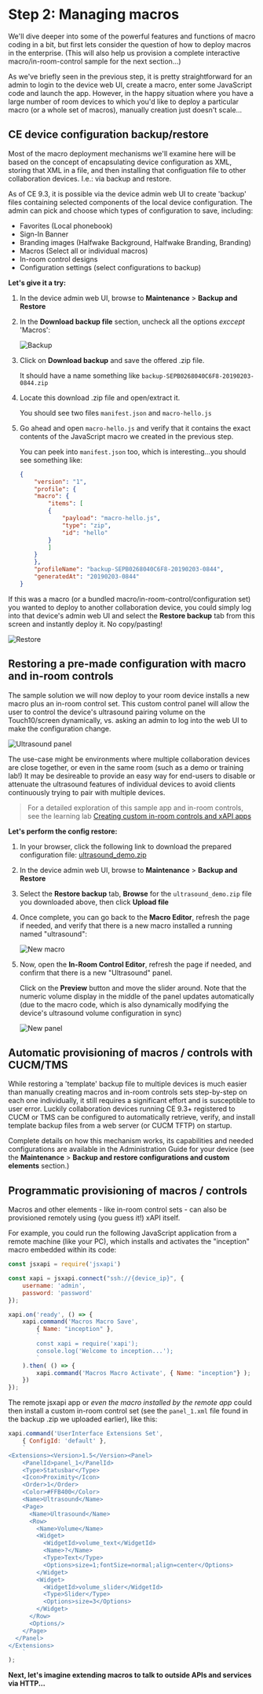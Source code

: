 # Step 2: Managing macros

We'll dive deeper into some of the powerful features and functions of macro coding in a bit, but first lets consider the question of how to deploy macros in the enterprise.  (This will also help us provision a complete interactive macro/in-room-control sample for the next section...)

As we've briefly seen in the previous step, it is pretty straightforward for an admin to login to the device web UI, create a macro, enter some JavaScript code and launch the app.  However, in the happy situation where you have a large number of room devices to which you'd like to deploy a particular macro (or a whole set of macros), manually creation just doesn't scale...

## CE device configuration backup/restore

Most of the macro deployment mechanisms we'll examine here will be based on the concept of encapsulating device configuration as XML, storing that XML in a file, and then installing that configuation file to other collaboration devices.  I.e.: via backup and restore.

As of CE 9.3, it is possible via the device admin web UI to create 'backup' files containing selected components of the local device configuration.  The admin can pick and choose which types of configuration to save, including:

* Favorites (Local phonebook)
* Sign-In Banner
* Branding images (Halfwake Background, Halfwake Branding, Branding)
* Macros (Select all or individual macros)
* In-room control designs
* Configuration settings (select configurations to backup)

**Let's give it a try:**

1. In the device admin web UI, browse to **Maintenance** > **Backup and Restore**

1. In the **Download backup file** section, uncheck all the options _exccept_ 'Macros':

    ![Backup](assets/images/step3-backup.png)

1. Click on **Download backup** and save the offered .zip file.

    It should have a name something like `backup-SEPB0268040C6F8-20190203-0844.zip`

1. Locate this download .zip file and open/extract it.

    You should see two files `manifest.json` and `macro-hello.js`

1. Go ahead and open `macro-hello.js` and verify that it contains the exact contents of the JavaScript macro we created in the previous step.  

    You can peek into `manifest.json` too, which is interesting...you should see something like:

    ```json
    {
        "version": "1",
        "profile": {
        "macro": {
            "items": [
            {
                "payload": "macro-hello.js",
                "type": "zip",
                "id": "hello"
            }
            ]
        }
        },
        "profileName": "backup-SEPB0268040C6F8-20190203-0844",
        "generatedAt": "20190203-0844"
    }
    ```

If this was a macro (or a bundled macro/in-room-control/configuration set) you wanted to deploy to another collaboration device, you could simply log into that device's admin web UI and select the **Restore backup** tab from this screen and instantly deploy it.  No copy/pasting!

![Restore](assets/images/step3-restore.png)

## Restoring a pre-made configuration with macro and in-room controls

The sample solution we will now deploy to your room device installs a new macro plus an in-room control set.  This custom control panel will allow the user to control the device's ultrasound pairing volume on the Touch10/screen dynamically, vs. asking an admin to log into the web UI to make the configuration change.

![Ultrasound panel](assets/images/step3-ultrasound-panel-animated.png)

The use-case might be environments where multiple collaboration devices are close together, or even in the same room (such as a demo or training lab!)  It may be desireable to provide an easy way for end-users to disable or attenuate the ultrasound features of individual devices to avoid clients continuously trying to pair with multiple devices.

>For a detailed exploration of this sample app and in-room controls, see the learning lab [Creating custom in-room controls and xAPI apps](https://learninglabs.cisco.com/lab/collab-xapi-controls/step/1)

**Let's perform the config restore:**

1. In your browser, click the following link to download the prepared configuration file: [ultrasound_demo.zip](/posts/files/collab-xapi-macros/assets/ultrasound_demo.zip)

1. In the device admin web UI, browse to **Maintenance** > **Backup and Restore**

1. Select the **Restore backup** tab, **Browse** for the `ultrasound_demo.zip` file you downloaded above, then click **Upload file**

1. Once complete, you can go back to the **Macro Editor**, refresh the page if needed, and verify that there is a new macro installed a running named "ultrasound":

    ![New macro](assets/images/step3-new-macro.png)

1. Now, open the **In-Room Control Editor**, refresh the page if needed, and confirm that there is a new "Ultrasound" panel.

    Click on the **Preview** button and move the slider around.  Note that the numeric volume display in the middle of the panel updates automatically (due to the macro code, which is also dynamically modifying the device's ultrasound volume configuration in sync)

    ![New panel](assets/images/step3-new-panel.png)

## Automatic provisioning of macros / controls with CUCM/TMS

While restoring a 'template' backup file to multiple devices is much easier than manually creating macros and in-room controls sets step-by-step on each one individually, it still requires a significant effort and is susceptible to user error.  Luckily collaboration devices running CE 9.3+ registered to CUCM or TMS can be configured to automatically retrieve, verify, and install template backup files from a web server (or CUCM TFTP) on startup.

Complete details on how this mechanism works, its capabilities and needed configurations are available in the Administration Guide for your device (see the **Maintenance** > **Backup and restore configurations and custom elements** section.)

## Programmatic provisioning of macros / controls

Macros and other elements - like in-room control sets - can also be provisioned remotely using (you guess it!) xAPI itself.

For example, you could run the following JavaScript application from a remote machine (like your PC), which installs and activates the "inception" macro embedded within its code:

```javascript
const jsxapi = require('jsxapi')

const xapi = jsxapi.connect("ssh://{device_ip}", {
    username: 'admin',
    password: 'password'
});

xapi.on('ready', () => {
    xapi.command('Macros Macro Save',
        { Name: "inception" },
        `
        const xapi = require('xapi');
        console.log('Welcome to inception...');
        `
    ).then( () => {
        xapi.command('Macros Macro Activate', { Name: "inception"} );
    })
});
```

The remote jsxapi app or _even the macro installed by the remote app_ could then install a custom in-room control set (see the `panel_1.xml` file found in the backup .zip we uploaded earlier), like this:

```javascript
xapi.command('UserInterface Extensions Set',
    { ConfigId: 'default' },
    `
<Extensions><Version>1.5</Version><Panel>
    <PanelId>panel_1</PanelId>
    <Type>Statusbar</Type>
    <Icon>Proximity</Icon>
    <Order>1</Order>
    <Color>#FFB400</Color>
    <Name>Ultrasound</Name>
    <Page>
      <Name>Ultrasound</Name>
      <Row>
        <Name>Volume</Name>
        <Widget>
          <WidgetId>volume_text</WidgetId>
          <Name>?</Name>
          <Type>Text</Type>
          <Options>size=1;fontSize=normal;align=center</Options>
        </Widget>
        <Widget>
          <WidgetId>volume_slider</WidgetId>
          <Type>Slider</Type>
          <Options>size=3</Options>
        </Widget>
      </Row>
      <Options/>
    </Page>
  </Panel>
</Extensions>    
    `
); 
```

**Next, let's imagine extending macros to talk to outside APIs and services via HTTP...**